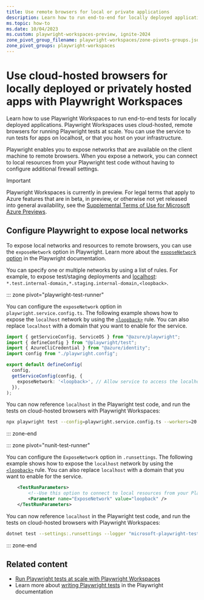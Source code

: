 ```yaml
---
title: Use remote browsers for local or private applications
description: Learn how to run end-to-end for locally deployed applications with Playwright Workspaces. Use cloud-hosted browsers to test apps on localhost or private networks.
ms.topic: how-to
ms.date: 10/04/2023
ms.custom: playwright-workspaces-preview, ignite-2024
zone_pivot_group_filename: playwright-workspaces/zone-pivots-groups.json
zone_pivot_groups: playwright-workspaces
---
```


# Use cloud-hosted browsers for locally deployed or privately hosted apps with Playwright Workspaces

Learn how to use Playwright Workspaces to run end-to-end tests for locally deployed applications. Playwright Workspaces uses cloud-hosted, remote browsers for running Playwright tests at scale. You can use the service to run tests for apps on localhost, or that you host on your infrastructure.

Playwright enables you to expose networks that are available on the client machine to remote browsers. When you expose a network, you can connect to local resources from your Playwright test code without having to configure additional firewall settings.

> [!IMPORTANT]
> Playwright Workspaces is currently in preview. For legal terms that apply to Azure features that are in beta, in preview, or otherwise not yet released into general availability, see the [Supplemental Terms of Use for Microsoft Azure Previews](https://azure.microsoft.com/support/legal/preview-supplemental-terms/).

## Configure Playwright to expose local networks

To expose local networks and resources to remote browsers, you can use the `exposeNetwork` option in Playwright. Learn more about the [`exposeNetwork` option](https://playwright.dev/docs/next/api/class-browsertype#browser-type-connect-option-expose-network) in the Playwright documentation.

You can specify one or multiple networks by using a list of rules. For example, to expose test/staging deployments and [localhost](https://en.wikipedia.org/wiki/Localhost): `*.test.internal-domain,*.staging.internal-domain,<loopback>`.

::: zone pivot="playwright-test-runner"

You can configure the `exposeNetwork` option in `playwright.service.config.ts`. The following example shows how to expose the `localhost` network by using the [`<loopback>`](https://en.wikipedia.org/wiki/Loopback) rule. You can also replace `localhost` with a domain that you want to enable for the service.

```typescript
import { getServiceConfig, ServiceOS } from "@azure/playwright";
import { defineConfig } from "@playwright/test";
import { AzureCliCredential } from "@azure/identity";
import config from "./playwright.config";

export default defineConfig(
  config,
  getServiceConfig(config, {
    exposeNetwork: '<loopback>', // Allow service to access the localhost.
  }),
);

```

You can now reference `localhost` in the Playwright test code, and run the tests on cloud-hosted browsers with Playwright Workspaces:

```bash
npx playwright test --config=playwright.service.config.ts --workers=20
```
::: zone-end


::: zone pivot="nunit-test-runner"

You can configure the `ExposeNetwork` option in `.runsettings`. The following example shows how to expose the `localhost` network by using the [`<loopback>`](https://en.wikipedia.org/wiki/Loopback) rule. You can also replace `localhost` with a domain that you want to enable for the service. 

```xml
    <TestRunParameters>
        <!--Use this option to connect to local resources from your Playwright test code without having to configure additional firewall-->
        <Parameter name="ExposeNetwork" value="loopback" />
    </TestRunParameters>
```

You can now reference `localhost` in the Playwright test code, and run the tests on cloud-hosted browsers with Playwright Workspaces:

```bash
dotnet test --settings:.runsettings --logger "microsoft-playwright-testing" -- NUnit.NumberOfTestWorkers=20
```

::: zone-end

## Related content

- [Run Playwright tests at scale with Playwright Workspaces](./quickstart-run-end-to-end-tests.md)
- Learn more about [writing Playwright tests](https://playwright.dev/docs/intro) in the Playwright documentation
